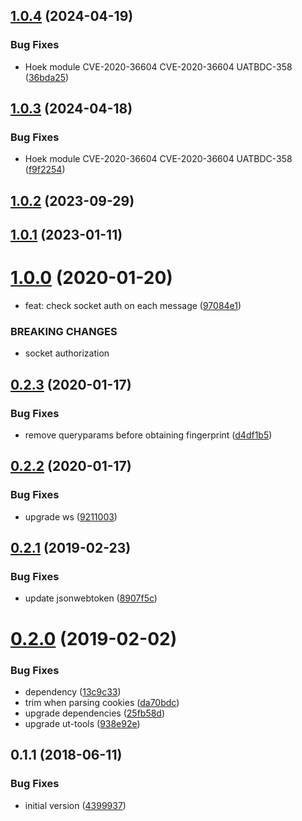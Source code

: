 ## [1.0.4](https://github.com/softwaregroup-bg/ut-wss/compare/v1.0.3...v1.0.4) (2024-04-19)


### Bug Fixes

* Hoek module CVE-2020-36604 CVE-2020-36604 UATBDC-358 ([36bda25](https://github.com/softwaregroup-bg/ut-wss/commit/36bda25bfdfbf2a97c36cb7cc77113484b60e64e))



## [1.0.3](https://github.com/softwaregroup-bg/ut-wss/compare/v1.0.2...v1.0.3) (2024-04-18)


### Bug Fixes

* Hoek module CVE-2020-36604 CVE-2020-36604 UATBDC-358 ([f9f2254](https://github.com/softwaregroup-bg/ut-wss/commit/f9f2254a9688623b8c96df6e7325b3a53c275615))



## [1.0.2](https://github.com/softwaregroup-bg/ut-wss/compare/v1.0.1...v1.0.2) (2023-09-29)



## [1.0.1](https://github.com/softwaregroup-bg/ut-wss/compare/v1.0.0...v1.0.1) (2023-01-11)



# [1.0.0](https://github.com/softwaregroup-bg/ut-wss/compare/v0.2.3...v1.0.0) (2020-01-20)


*  feat: check socket auth on each message ([97084e1](https://github.com/softwaregroup-bg/ut-wss/commit/97084e1))


### BREAKING CHANGES

* socket authorization



## [0.2.3](https://github.com/softwaregroup-bg/ut-wss/compare/v0.2.2...v0.2.3) (2020-01-17)


### Bug Fixes

* remove queryparams before obtaining fingerprint ([d4df1b5](https://github.com/softwaregroup-bg/ut-wss/commit/d4df1b5))



## [0.2.2](https://github.com/softwaregroup-bg/ut-wss/compare/v0.2.1...v0.2.2) (2020-01-17)


### Bug Fixes

* upgrade ws ([9211003](https://github.com/softwaregroup-bg/ut-wss/commit/9211003))



## [0.2.1](https://github.com/softwaregroup-bg/ut-wss/compare/v0.2.0...v0.2.1) (2019-02-23)


### Bug Fixes

* update jsonwebtoken ([8907f5c](https://github.com/softwaregroup-bg/ut-wss/commit/8907f5c))



# [0.2.0](https://github.com/softwaregroup-bg/ut-wss/compare/v0.1.1...v0.2.0) (2019-02-02)


### Bug Fixes

* dependency ([13c9c33](https://github.com/softwaregroup-bg/ut-wss/commit/13c9c33))
* trim when parsing cookies ([da70bdc](https://github.com/softwaregroup-bg/ut-wss/commit/da70bdc))
* upgrade dependencies ([25fb58d](https://github.com/softwaregroup-bg/ut-wss/commit/25fb58d))
* upgrade ut-tools ([938e92e](https://github.com/softwaregroup-bg/ut-wss/commit/938e92e))



<a name="0.1.1"></a>
## 0.1.1 (2018-06-11)


### Bug Fixes

* initial version ([4399937](https://github.com/softwaregroup-bg/ut-wss/commit/4399937))



